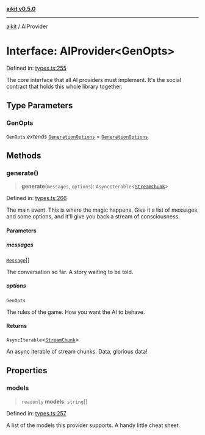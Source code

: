 [**aikit v0.5.0**](../README.md)

---

[aikit](../README.md) / AIProvider

# Interface: AIProvider\<GenOpts\>

Defined in: [types.ts:255](https://github.com/chinmaymk/aikit/blob/main/src/types.ts#L255)

The core interface that all AI providers must implement.
It's the social contract that holds this whole library together.

## Type Parameters

### GenOpts

`GenOpts` _extends_ [`GenerationOptions`](GenerationOptions.md) = [`GenerationOptions`](GenerationOptions.md)

## Methods

### generate()

> **generate**(`messages`, `options`): `AsyncIterable`\<[`StreamChunk`](StreamChunk.md)\>

Defined in: [types.ts:266](https://github.com/chinmaymk/aikit/blob/main/src/types.ts#L266)

The main event. This is where the magic happens.
Give it a list of messages and some options, and it'll give you back a stream of consciousness.

#### Parameters

##### messages

[`Message`](Message.md)[]

The conversation so far. A story waiting to be told.

##### options

`GenOpts`

The rules of the game. How you want the AI to behave.

#### Returns

`AsyncIterable`\<[`StreamChunk`](StreamChunk.md)\>

An async iterable of stream chunks. Data, glorious data!

## Properties

### models

> `readonly` **models**: `string`[]

Defined in: [types.ts:257](https://github.com/chinmaymk/aikit/blob/main/src/types.ts#L257)

A list of the models this provider supports. A handy little cheat sheet.
